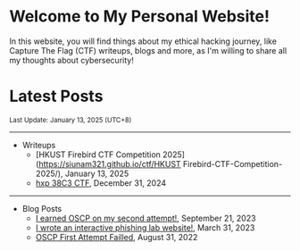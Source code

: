 # Welcome to My Personal Website!

In this website, you will find things about my ethical hacking journey, like Capture The Flag (CTF) writeups, blogs and more, as I'm willing to share all my thoughts about cybersecurity!

# Latest Posts

<span class="page_information"><small>Last Update: January 13, 2025 (UTC+8)</small></span>

* * *
- Writeups
    - [HKUST Firebird CTF Competition 2025](https://siunam321.github.io/ctf/HKUST Firebird-CTF-Competition-2025/), January 13, 2025
    - [hxp 38C3 CTF](https://siunam321.github.io/ctf/hxp-38C3-CTF/), December 31, 2024

* * *
- Blog Posts
    - [I earned OSCP on my second attempt!](https://siunam321.github.io/blog/2023-09-21-I-earned-OSCP-on-my-second-attempt), September 21, 2023
    - [I wrote an interactive phishing lab website!](https://siunam321.github.io/blog/2023-03-31-I-wrote-an-interactive-phishing-lab-website), March 31, 2023
    - [OSCP First Attempt Failled](https://siunam321.github.io/blog/2022-08-31-OSCP-First-Attempt-Failled), August 31, 2022